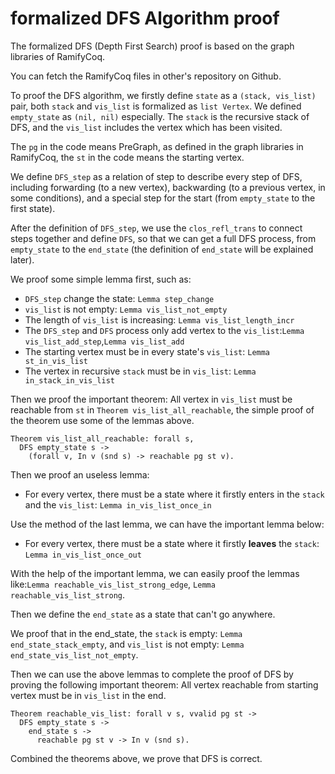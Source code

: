 # formalized DFS Algorithm proof
The formalized DFS (Depth First Search) proof is based on the graph libraries of RamifyCoq.

You can fetch the RamifyCoq files in other's repository on Github.

To proof the DFS algorithm, we firstly define ``state`` as a ``(stack, vis_list)`` pair, both ``stack`` and ``vis_list`` is formalized as ``list Vertex``. We defined ``empty_state`` as ``(nil, nil)`` especially. The ``stack`` is the recursive stack of DFS, and the ``vis_list`` includes the vertex which has been visited.

The ``pg`` in the code means PreGraph, as defined in the graph libraries in RamifyCoq, the ``st`` in the code means the starting vertex.

We define ``DFS_step`` as a relation of step to describe every step of DFS, including forwarding (to a new vertex), backwarding (to a previous vertex, in some conditions), and a special step for the start (from ``empty_state`` to the first state).

After the definition of ``DFS_step``,  we use the ``clos_refl_trans`` to connect steps together and define ``DFS``, so that we can get a full DFS process, from ``empty_state`` to the ``end_state`` (the definition of ``end_state`` will be explained later).

We proof some simple lemma first, such as:

- ``DFS_step`` change the state: ``Lemma step_change``
- ``vis_list`` is not empty: ``Lemma vis_list_not_empty``
- The length of ``vis_list`` is increasing: ``Lemma vis_list_length_incr``
- The ``DFS_step`` and ``DFS`` process only add vertex to the ``vis_list``:``Lemma vis_list_add_step``,``Lemma vis_list_add``
- The starting vertex must be in every state's ``vis_list``: ``Lemma st_in_vis_list``
- The vertex in recursive ``stack`` must be in ``vis_list``: ``Lemma in_stack_in_vis_list``

Then we proof the important theorem: All vertex in ``vis_list`` must be reachable from ``st`` in ``Theorem vis_list_all_reachable``, the simple proof of the theorem use some of the lemmas above.

```Coq
Theorem vis_list_all_reachable: forall s,
  DFS empty_state s ->
    (forall v, In v (snd s) -> reachable pg st v).
```

Then we proof an useless lemma:

- For every vertex, there must be a state where it firstly enters in the ``stack`` and the ``vis_list``: ``Lemma in_vis_list_once_in``

Use the method of the last lemma, we can have the important lemma below:

- For every vertex, there must be a state where it firstly **leaves** the ``stack``:  ``Lemma in_vis_list_once_out``

With the help of the important lemma, we can easily proof the lemmas like:``Lemma reachable_vis_list_strong_edge``, ``Lemma reachable_vis_list_strong``.

Then we define the ``end_state`` as a state that can't go anywhere.

We proof that in the end_state, the ``stack`` is empty: ``Lemma end_state_stack_empty``, and ``vis_list`` is not empty: ``Lemma end_state_vis_list_not_empty``.

Then we can use the above lemmas to complete the proof of DFS by proving the following important theorem: All vertex reachable from starting vertex must be in ``vis_list`` in the end.

```Coq
Theorem reachable_vis_list: forall v s, vvalid pg st -> 
  DFS empty_state s -> 
    end_state s ->
      reachable pg st v -> In v (snd s).
```

Combined the theorems above, we prove that DFS is correct.



